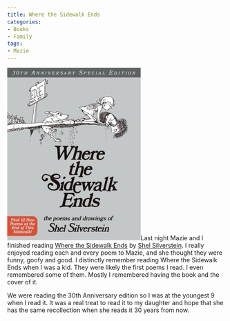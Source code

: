 ```yaml
---
title: Where the Sidewalk Ends
categories:
- Books
- Family
tags:
- Mazie
---
```


[![](/assets/posts/2011/where-the-sidewalk-ends.jpg)](http://www.amazon.com/dp/0060572345/?tag=thingelstad-20)Last night Mazie and I finished reading [Where the Sidewalk Ends](http://www.amazon.com/dp/0060572345/?tag=thingelstad-20) by [Shel Silverstein](http://www.shelsilverstein.com/). I really enjoyed reading each and every poem to Mazie, and she thought they were funny, goofy and good.
I distinctly remember reading Where the Sidewalk Ends when I was a kid. They were likely the first poems I read. I even remembered some of them. Mostly I remembered having the book and the cover of it.

We were reading the 30th Anniversary edition so I was at the youngest 9 when I read it. It was a real treat to read it to my daughter and hope that she has the same recollection when she reads it 30 years from now.
